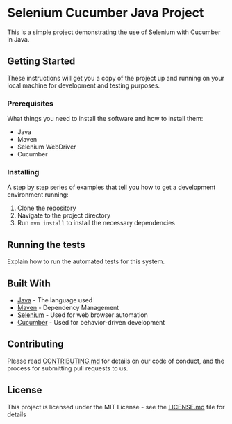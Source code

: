# Selenium Cucumber Java Project

This is a simple project demonstrating the use of Selenium with Cucumber in Java.

## Getting Started

These instructions will get you a copy of the project up and running on your local machine for development and testing purposes.

### Prerequisites

What things you need to install the software and how to install them:

- Java
- Maven
- Selenium WebDriver
- Cucumber

### Installing

<!-- brew install maven -->
<!-- mvn --version -->


<!-- add dependencies to pom.xml file-->
<!-- https://mvnrepository.com/artifact/org.seleniumhq.selenium/selenium-java -->
<!--  -->
<!-- <dependency>
    <groupId>org.seleniumhq.selenium</groupId>
    <artifactId>selenium-java</artifactId>
    <version>4.18.1</version>
</dependency> -->

<!-- https://mvnrepository.com/artifact/io.cucumber/cucumber-java -->
<!--     
    <dependency>
        <groupId>io.cucumber</groupId>
        <artifactId>cucumber-java</artifactId>
        <version>7.15.0</version>
    </dependency>
 -->




<!-- download chrome driver -->
<!-- https://chromedriver.chromium.org/downloads -->

A step by step series of examples that tell you how to get a development environment running:

1. Clone the repository
2. Navigate to the project directory
3. Run `mvn install` to install the necessary dependencies

## Running the tests

Explain how to run the automated tests for this system.

## Built With

* [Java](https://www.java.com/) - The language used
* [Maven](https://maven.apache.org/) - Dependency Management
* [Selenium](https://www.selenium.dev/) - Used for web browser automation
* [Cucumber](https://cucumber.io/) - Used for behavior-driven development

## Contributing

Please read [CONTRIBUTING.md](CONTRIBUTING.md) for details on our code of conduct, and the process for submitting pull requests to us.

## License

This project is licensed under the MIT License - see the [LICENSE.md](LICENSE.md) file for details